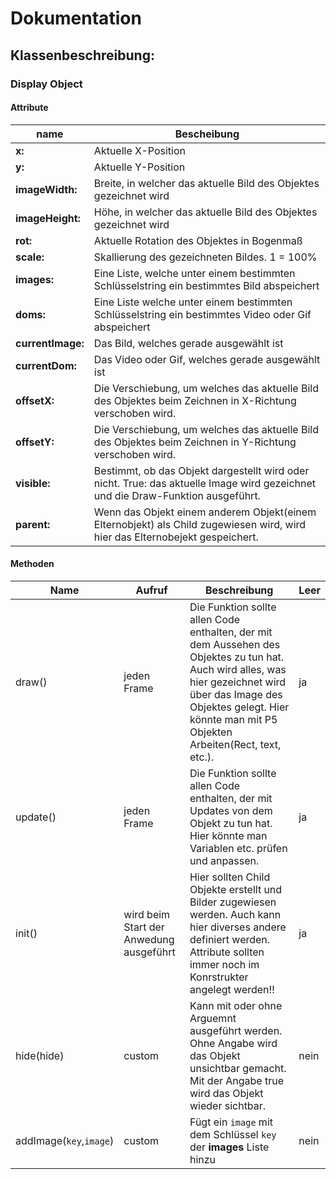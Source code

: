 # Dokumentation

## Klassenbeschreibung: 
### Display Object

#### Attribute
|name|Bescheibung|
| --- | --- |
|**x:**|Aktuelle X-Position|  
|**y:** |Aktuelle Y-Position|
|**imageWidth:** |Breite, in welcher das aktuelle Bild des Objektes gezeichnet wird|  
|**imageHeight:** |Höhe, in welcher das aktuelle Bild des Objektes gezeichnet wird|  
|**rot:** |Aktuelle Rotation des Objektes in Bogenmaß|
|**scale:** |Skallierung des gezeichneten Bildes. 1 = 100% | 0.5 = 50%|
|**images:** |Eine Liste, welche unter einem bestimmten Schlüsselstring ein bestimmtes Bild abspeichert|
|**doms:** |Eine Liste welche unter einem bestimmten Schlüsselstring ein bestimmtes Video oder Gif abspeichert|
|**currentImage:** |Das Bild, welches gerade ausgewählt ist|
|**currentDom:** |Das Video oder Gif, welches gerade ausgewählt ist|
|**offsetX:** |Die Verschiebung, um welches das aktuelle Bild des Objektes beim Zeichnen in X-Richtung verschoben wird.|
|**offsetY:** |Die Verschiebung, um welches das aktuelle Bild des Objektes beim Zeichnen in Y-Richtung verschoben wird.|
|**visible:** |Bestimmt, ob das Objekt dargestellt wird oder nicht. True: das aktuelle Image wird gezeichnet und die Draw-Funktion ausgeführt.| 
|**parent:** |Wenn das Objekt einem anderem Objekt(einem Elternobjekt) als Child zugewiesen wird, wird hier das Elternobejekt gespeichert.|

#### Methoden
| Name | Aufruf | Beschreibung|Leer|
| --- | --- | --- | --- |
|  draw() | jeden Frame | Die Funktion sollte allen Code enthalten, der mit dem Aussehen des Objektes zu tun hat. Auch wird alles, was hier gezeichnet wird über das Image des Objektes gelegt. Hier könnte man mit P5 Objekten Arbeiten(Rect, text, etc.).| ja |
|  update() | jeden Frame | Die Funktion sollte allen Code enthalten, der mit Updates von dem Objekt zu tun hat. Hier könnte man Variablen etc. prüfen und anpassen.| ja |
|  init() | wird beim Start der Anwedung ausgeführt | Hier sollten Child Objekte erstellt und Bilder zugewiesen werden. Auch kann hier diverses andere definiert werden. Attribute sollten immer noch im Konrstrukter angelegt werden!!| ja |
|  hide(hide) | custom | Kann mit oder ohne Arguemnt ausgeführt werden. Ohne Angabe wird das Objekt unsichtbar gemacht. Mit der Angabe true wird das Objekt wieder sichtbar.| nein |
|  addImage(`key`,`image`) | custom | Fügt ein `image` mit dem Schlüssel `key` der **images** Liste hinzu| nein |










